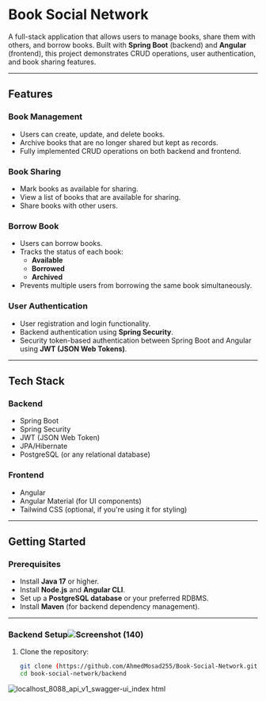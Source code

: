 # Book Social Network

A full-stack application that allows users to manage books, share them with others, and borrow books. Built with **Spring Boot** (backend) and **Angular** (frontend), this project demonstrates CRUD operations, user authentication, and book sharing features.

---

## Features

### **Book Management**
- Users can create, update, and delete books.
- Archive books that are no longer shared but kept as records.
- Fully implemented CRUD operations on both backend and frontend.

### **Book Sharing**
- Mark books as available for sharing.
- View a list of books that are available for sharing.
- Share books with other users.

### **Borrow Book**
- Users can borrow books.
- Tracks the status of each book:
  - **Available**
  - **Borrowed**
  - **Archived**
- Prevents multiple users from borrowing the same book simultaneously.

### **User Authentication**
- User registration and login functionality.
- Backend authentication using **Spring Security**.
- Security token-based authentication between Spring Boot and Angular using **JWT (JSON Web Tokens)**.

---

## Tech Stack

### **Backend**
- Spring Boot
- Spring Security
- JWT (JSON Web Token)
- JPA/Hibernate
- PostgreSQL (or any relational database)

### **Frontend**
- Angular
- Angular Material (for UI components)
- Tailwind CSS (optional, if you're using it for styling)

---

## Getting Started

### **Prerequisites**
- Install **Java 17** or higher.
- Install **Node.js** and **Angular CLI**.
- Set up a **PostgreSQL database** or your preferred RDBMS.
- Install **Maven** (for backend dependency management).

---

### **Backend Setup**![Screenshot (140)](https://github.com/user-attachments/assets/2c552aea-77fc-406d-8153-ede0fc1c98df)

1. Clone the repository:
   ```bash
   git clone (https://github.com/AhmedMosad255/Book-Social-Network.git)
   cd book-social-network/backend
![localhost_8088_api_v1_swagger-ui_index html](https://github.com/user-attachments/assets/1cc1605a-8320-418f-b610-f455974e04c5)
